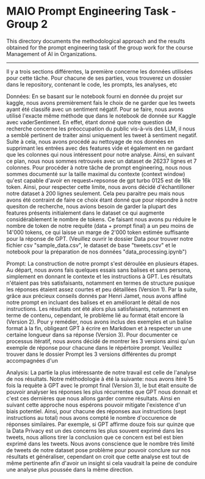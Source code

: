 # MAIO Prompt Engineering Task - Group 2
This directory documents the methodological approach and the results obtained for the prompt engineering task of the group work for the course Management of AI in Organizations.

-----

Il y a trois sections différentes, la première concerne les données utilisées pour cette tâche. Pour chacune de ses parties, vous trouverez un dossier dans le repository, contenant le code, les prompts, les analyses, etc


Données: 
En se basant sur le notebook fourni en donnée du projet sur kaggle, nous avons premièrement fais le choix de ne garder que les tweets ayant été classifé avec un sentiment négatif. Pour se faire, nous avons utilisé l'exacte même méthode que dans le notebook de donnée sur Kaggle avec vaderSentiment. En effet, étant donné que notre question de recherche concerne les préoccupation du public vis-à-vis des LLM, il nous a semblé pertinent de traiter ainsi uniquement les tweet à sentiment negatif. Suite à cela, nous avons procédé au nettoyage de nos données en supprimant les entrées avec des features vide et également en ne gardant que les colonnes qui nous intéressent pour notre analyse. Ainsi, en suivant ce plan, nous nous sommes retrouvés avec un dataset de 26237 lignes et 7 colonnes. Pour procéder à notre tâche de prompt engineering, nous nous sommes documenté sur la taille maximal du contexte (context window) qu'est capable d'avoir en request+repsonse de gpt turbo 0125 est de 16k token. Ainsi, pour respecter cette limite, nous avons décidé d'échantilloner notre dataset à 200 lignes seulement. Cela peu paraitre peu mais nous avons été contraint de faire ce choix étant donné que pour répondre à notre quesiton de recherche, nous avions besoin de garder la plupart des features présents initialement dans le dataset ce qui augmente considérablement le nombre de tokens. Ce faisant nous avons pu réduire le nombre de token de notre requête (data + prompt final) a un peu moins de 14'000 tokens, ce qui laisse un marge de 2'000 token estimée suffisante pour la réponse de GPT. (Veuillez ouvrir le dossier Data pour trouver notre fichier csv "sample_data.csv", le dataset de base "tweets.csv" et le notebook pour la préparation de nos données "data_processing.ipynb")


Prompt:
La construction de notre prompt s'est déroulée en plusieurs étapes. Au départ, nous avons fais quelques essais sans balises et sans persona, simplement en donnant le contexte et les instructions à GPT. Les résultats n'étaient pas très satisfaisants, notamment en termes de structure pusique les réponses étaient assez courtes et peu détaillées (Version 1). Par la suite, grâce aux précieux conseils donnés par Henri Jamet, nous avons affiné notre prompt en incluant des balises et en améliorant le détail de nos instructions. Les résultats ont été alors plus satisfaisants, notamment en terme de contenu, cependant, le problème lié au format était encore là (Version 2). Pour y remédier, nous avons inclus des exemples et un balise format à la fin, obligeant GPT à écrire en Markdown et à respecter un une certaine longueur dans sa réponse (Version 3). Pour documenter ce processus itératif, nous avons décidé de montrer les 3 versions ainsi qu'un exemple de réponse pour chacune dans le répértoire prompt. Veuillez trouver dans le dossier Prompt les 3 versions différentes du prompt accompagnées d'un  


Analysis:
La partie la plus intéressante de notre travail est celle de l'analyse de nos résultats. Notre méthodologie à été la suivante: nous avons itéré 15 fois la requète à GPT avec le prompt final (Version 3), le but était ensuite de pouvoir analyser les réponses les plus récurrentes que GPT nous donnait et c'est ces dernières que nous allons garder comme résultats. Ainsi en suivant cette approche nous espérons pouvoir mitigate l'existence d'un biais potentiel. Ainsi, pour chacune des réponses aux instructions (sept instructions au total) nous avons compté le nombre d'occurence de réponses similaires. Par exemple, si GPT affirme douze fois sur quinze que la Data Privacy est un des concerns les plus souvent exprimé dans les tweets, nous allions tirer la conclusion que ce concern est bel est bien exprimé dans les tweets. Nous avons conscience que le nombre très limité de tweets de notre dataset pose problème pour pouvoir conclure sur nos résultats et généraliser, cependant on croit que cette analyse est tout de même pertinente afin d'avoir un insight si cela vaudrait la peine de conduire une analyse plus poussée dans la même direction.

